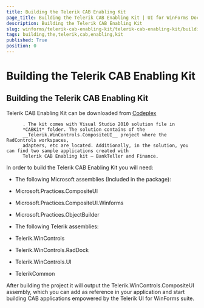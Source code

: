 ```yaml
---
title: Building the Telerik CAB Enabling Kit
page_title: Building the Telerik CAB Enabling Kit | UI for WinForms Documentation
description: Building the Telerik CAB Enabling Kit
slug: winforms/telerik-cab-enabling-kit/telerik-cab-enabling-kit/building-the-telerik-cab-enabling-kit
tags: building,the,telerik,cab,enabling,kit
published: True
position: 0
---
```


# Building the Telerik CAB Enabling Kit



## Building the Telerik CAB Enabling Kit

Telerik CAB Enabling Kit can be downloaded from
          [Codeplex](http://telerikcab.codeplex.com/)

          . The kit comes with Visual Studio 2010 solution file in
          *CABKit* folder. The solution contains of the
          __Telerik.WinControls.CompositeUI__ project where the RadControls workspaces,
          adapters, etc are located. Additionally, in the solution, you can find two sample applications created with
          Telerik CAB Enabling kit – BankTeller and Finance.
        

In order to build the Telerik CAB Enabling Kit you will need:

* The following Microsoft assemblies (Included in the package):

* Microsoft.Practices.CompositeUI

* Microsoft.Practices.CompositeUI.Winforms

* Microsoft.Practices.ObjectBuilder

* The following Telerik assemblies:

* Telerik.WinControls

* Telerik.WinControls.RadDock

* Telerik.WinControls.UI

* TelerikCommon

After building the project it will output the Telerik.WinControls.CompositeUI assembly,
          which you can add as reference in your application and start building CAB applications
          empowered by the Telerik UI for WinForms suite.
        
